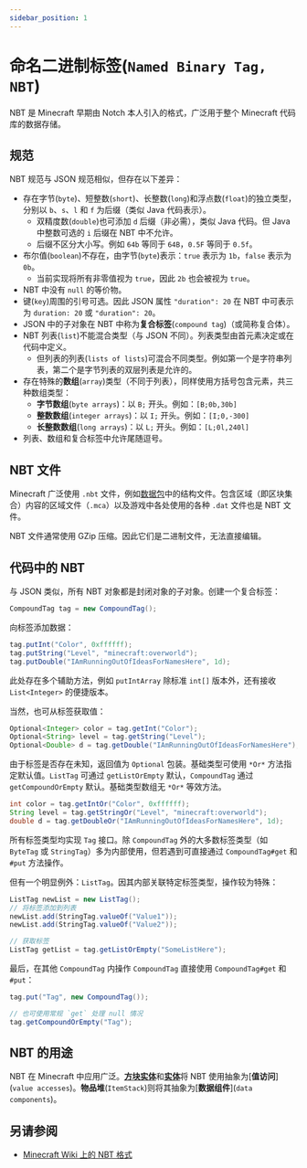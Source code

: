 ```yaml
---
sidebar_position: 1
---
```

# **命名二进制标签**(`Named Binary Tag, NBT`)

NBT 是 Minecraft 早期由 Notch 本人引入的格式，广泛用于整个 Minecraft 代码库的数据存储。

## 规范

NBT 规范与 JSON 规范相似，但存在以下差异：

- 存在字节(`byte`)、短整数(`short`)、长整数(`long`)和浮点数(`float`)的独立类型，分别以 `b`、`s`、`l` 和 `f` 为后缀（类似 Java 代码表示）。
    - 双精度数(`double`)也可添加 `d` 后缀（非必需），类似 Java 代码。但 Java 中整数可选的 `i` 后缀在 NBT 中不允许。
    - 后缀不区分大小写。例如 `64b` 等同于 `64B`，`0.5F` 等同于 `0.5f`。
- 布尔值(`boolean`)不存在，由字节(`byte`)表示：`true` 表示为 `1b`，`false` 表示为 `0b`。
    - 当前实现将所有非零值视为 `true`，因此 `2b` 也会被视为 `true`。
- NBT 中没有 `null` 的等价物。
- 键(`key`)周围的引号可选。因此 JSON 属性 `"duration": 20` 在 NBT 中可表示为 `duration: 20` 或 `"duration": 20`。
- JSON 中的子对象在 NBT 中称为**复合标签**(`compound tag`)（或简称复合体）。
- NBT 列表(`list`)不能混合类型（与 JSON 不同）。列表类型由首元素决定或在代码中定义。
    - 但列表的列表(`lists of lists`)可混合不同类型。例如第一个是字符串列表，第二个是字节列表的双层列表是允许的。
- 存在特殊的**数组**(`array`)类型（不同于列表），同样使用方括号包含元素，共三种数组类型：
    - **字节数组**(`byte arrays`)：以 `B;` 开头。例如：`[B;0b,30b]`
    - **整数数组**(`integer arrays`)：以 `I;` 开头。例如：`[I;0,-300]`
    - **长整数数组**(`long arrays`)：以 `L;` 开头。例如：`[L;0l,240l]`
- 列表、数组和复合标签中允许尾随逗号。

## NBT 文件

Minecraft 广泛使用 `.nbt` 文件，例如[数据包](`datapack`)中的结构文件。包含区域（即区块集合）内容的区域文件（`.mca`）以及游戏中各处使用的各种 `.dat` 文件也是 NBT 文件。

NBT 文件通常使用 GZip 压缩。因此它们是二进制文件，无法直接编辑。

## 代码中的 NBT

与 JSON 类似，所有 NBT 对象都是封闭对象的子对象。创建一个复合标签：

```java
CompoundTag tag = new CompoundTag();
```

向标签添加数据：

```java
tag.putInt("Color", 0xffffff);
tag.putString("Level", "minecraft:overworld");
tag.putDouble("IAmRunningOutOfIdeasForNamesHere", 1d);
```

此处存在多个辅助方法，例如 `putIntArray` 除标准 `int[]` 版本外，还有接收 `List<Integer>` 的便捷版本。

当然，也可从标签获取值：

```java
Optional<Integer> color = tag.getInt("Color");
Optional<String> level = tag.getString("Level");
Optional<Double> d = tag.getDouble("IAmRunningOutOfIdeasForNamesHere");
```

由于标签是否存在未知，返回值为 `Optional` 包装。基础类型可使用 `*Or*` 方法指定默认值。`ListTag` 可通过 `getListOrEmpty` 默认，`CompoundTag` 通过 `getCompoundOrEmpty` 默认。基础类型数组无 `*Or*` 等效方法。

```java
int color = tag.getIntOr("Color", 0xffffff);
String level = tag.getStringOr("Level", "minecraft:overworld");
double d = tag.getDoubleOr("IAmRunningOutOfIdeasForNamesHere", 1d);
```

所有标签类型均实现 `Tag` 接口。除 `CompoundTag` 外的大多数标签类型（如 `ByteTag` 或 `StringTag`）多为内部使用，但若遇到可直接通过 `CompoundTag#get` 和 `#put` 方法操作。

但有一个明显例外：`ListTag`。因其内部关联特定标签类型，操作较为特殊：

```java
ListTag newList = new ListTag();
// 将标签添加到列表
newList.add(StringTag.valueOf("Value1"));
newList.add(StringTag.valueOf("Value2"));

// 获取标签
ListTag getList = tag.getListOrEmpty("SomeListHere");
```

最后，在其他 `CompoundTag` 内操作 `CompoundTag` 直接使用 `CompoundTag#get` 和 `#put`：

```java
tag.put("Tag", new CompoundTag());

// 也可使用常规 `get` 处理 null 情况
tag.getCompoundOrEmpty("Tag");
```

## NBT 的用途

NBT 在 Minecraft 中应用广泛。[**方块实体**](`BlockEntity`)和[**实体**](`Entity`)将 NBT 使用抽象为[**值访问**](`value accesses`)。**物品堆**(`ItemStack`)则将其抽象为[**数据组件**](`data components`)。

## 另请参阅

- [Minecraft Wiki 上的 NBT 格式](`nbtwiki`)

[blockentity]: ../blockentities/index.md
[datapack]: ../resources/index.md#data
[datacomponents]: ../items/datacomponents.md
[entity]: ../entities/index.md
[nbtwiki]: https://minecraft.wiki/w/NBT_format
[valueio]: valueio.md